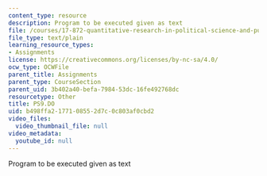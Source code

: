 ```yaml
---
content_type: resource
description: Program to be executed given as text
file: /courses/17-872-quantitative-research-in-political-science-and-public-policy-spring-2004/b498ffa2177108552d7c0c803af0cbd2_PS9.DO
file_type: text/plain
learning_resource_types:
- Assignments
license: https://creativecommons.org/licenses/by-nc-sa/4.0/
ocw_type: OCWFile
parent_title: Assignments
parent_type: CourseSection
parent_uid: 3b402a40-befa-7984-53dc-16fe492768dc
resourcetype: Other
title: PS9.DO
uid: b498ffa2-1771-0855-2d7c-0c803af0cbd2
video_files:
  video_thumbnail_file: null
video_metadata:
  youtube_id: null
---
```

Program to be executed given as text